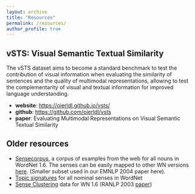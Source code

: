 ```yaml
---
layout: archive
title: "Resources"
permalink: /resources/
author_profile: true
---
```


## vSTS: Visual Semantic Textual Similarity
The vSTS dataset aims to become a standard benchmark to test the contribution of visual information when evaluating the similarity of sentences and the quality of multimodal representations, allowing to test the complementarity of visual and textual information for improved language understanding.

- **website**: https://oierldl.github.io/vsts/
- **github**: https://github.com/oierldl/vsts
- **paper**: Evaluating Multimodal Representations on Visual Semantic Textual Similarity

## Older resources
- [Sensecorpus](http://ixa2.si.ehu.eus/ixa-z-resources/sensecorpus/), a corpus of examples from the web for all nouns in WordNet 1.6. The senses can be easily mapped to other WN versions [here](http://www.lsi.upc.es/~nlp/tools/mapping.html). (Smaller subset used in our EMNLP 2004 paper here).
- [Topic signatures](http://ixa.si.ehu.eus/Ixa/resources/sensecorpus) for all nominal senses in WordNet
- [Sense Clustering](http://ixa2.si.ehu.eus/eneko/senseclustering2003.tgz) data for WN 1.6 (RANLP 2003 [paper](http://ixa.si.ehu.eus/Ixa/Argitalpenak/Artikuluak/1059533082/publikoak/agirre-lopez-clustering-ranlp-final.pdf))

